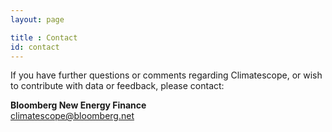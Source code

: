 ```yaml
---
layout: page

title : Contact
id: contact
---
```

If you have further questions or comments regarding Climatescope, or wish to contribute with data or feedback, please contact:

**Bloomberg New Energy Finance**  
[climatescope@bloomberg.net](mailto:climatescope@bloomberg.net)
